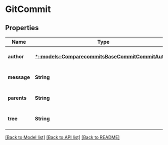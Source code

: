 # GitCommit

## Properties
Name | Type | Description | Notes
------------ | ------------- | ------------- | -------------
**author** | [***::models::ComparecommitsBaseCommitCommitAuthor**](comparecommits_base_commit_commit_author.md) |  | [optional] [default to null]
**message** | **String** |  | [optional] [default to null]
**parents** | **String** |  | [optional] [default to null]
**tree** | **String** |  | [optional] [default to null]

[[Back to Model list]](../README.md#documentation-for-models) [[Back to API list]](../README.md#documentation-for-api-endpoints) [[Back to README]](../README.md)


